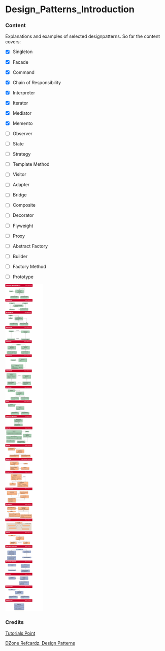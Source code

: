 # Design_Patterns_Introduction
### Content
Explanations and examples of selected designpatterns.
So far the content covers:
- [x] Singleton
- [x] Facade
- [x] Command
- [x] Chain of Responsibility
- [x] Interpreter
- [x] Iterator
- [x] Mediator
- [x] Memento
- [ ] Observer
- [ ] State
- [ ] Strategy
- [ ] Template Method
- [ ] Visitor
- [ ] Adapter
- [ ] Bridge
- [ ] Composite
- [ ] Decorator
- [ ] Flyweight
- [ ] Proxy
- [ ] Abstract Factory
- [ ] Builder
- [ ] Factory Method
- [ ] Prototype



![](/DesignPatterns.png)
### Credits
[Tutorials Point](https://www.tutorialspoint.com)

[DZone Refcardz, Design Patterns](https://dzone.com/refcardz/design-patterns?chapter=1)
